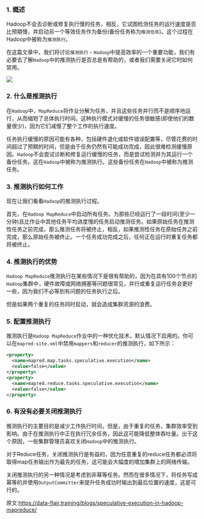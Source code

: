 
### 1. 概述

Hadoop不会去诊断或修复执行慢的任务，相反，它试图检测任务的运行速度是否比预期慢，并启动另一个等效任务作为备份(备份任务称为`推测任务`)。这个过程在Hadoop中被称为`推测执行`。

在这篇文章中，我们将讨论`推测执行` - `Hadoop`中提高效率的一个重要功能，我们有必要去了解`Hadoop`中的推测执行是否总是有帮助的，或者我们需要关闭它时如何禁用。

![](https://github.com/sjf0115/PubLearnNotes/blob/master/image/Hadoop/Hadoop%E4%B8%AD%E7%9A%84%E6%8E%A8%E6%B5%8B%E6%89%A7%E8%A1%8C-Speculative-Execution-in-Spark.gif?raw=true)

### 2. 什么是推测执行

在`Hadoop`中，`MapReduce`将作业分解为任务，并且这些任务并行而不是顺序地运行，从而缩短了总体执行时间。这种执行模式对缓慢的任务很敏感(即使他们的数量很少)，因为它们减慢了整个工作的执行速度。

任务执行缓慢的原因可能有各种，包括硬件退化或软件错误配置等，尽管花费的时间超过了预期的时间，但是由于任务仍然有可能成功完成，因此很难检测缓慢原因。`Hadoop`不会尝试诊断和修复运行缓慢的任务，而是尝试检测并为其运行一个备份任务。这在`Hadoop`中被称为推测执行。这些备份任务在`Hadoop`中被称为推测任务。

### 3. 推测执行如何工作

现在让我们看看`Hadoop`的推测执行过程。

首先，在`Hadoop MapReduce`中启动所有任务。为那些已经运行了一段时间(至少一分钟)且比作业中其他任务平均进度慢的任务启动推测任务。如果原始任务在推测性任务之前完成，那么推测任务将被终止，相反，如果推测性任务在原始任务之前完成，那么原始任务被终止。一个任务成功完成之后，任何正在运行的重复任务都将被终止。

### 4. 推测执行的优势

`Hadoop MapReduce`推测执行在某些情况下是很有帮助的，因为在具有100个节点的`Hadoop`集群中，硬件故障或网络拥塞等问题很常见，并行或重复运行任务会更好一些，因为我们不必等到有问题的任务执行之后。

但是如果两个重复的任务同时启动，就会造成集群资源的浪费。

### 5. 配置推测执行

推测执行是`Hadoop MapReduce`作业中的一种优化技术，默认情况下启用的。你可以在`mapred-site.xml`中禁用`mappers`和`reducer`的推测执行，如下所示：
```xml
<property>
  <name>mapred.map.tasks.speculative.execution</name>
  <value>false</value>
</property>
<property>
  <name>mapred.reduce.tasks.speculative.execution</name>
  <value>false</value>
</property>
```

### 6. 有没有必要关闭推测执行

推测执行的主要目的是减少工作执行时间，但是，由于重复的任务，集群效率受到影响。由于在推测执行中正在执行冗余任务，因此这可能降低整体吞吐量。出于这个原因，一些集群管理员喜欢关闭`Hadoop`中的推测执行。

对于Reduce任务，关闭推测执行是有益的，因为任意重复的reduce任务都必须将取得map任务输出作为最先的任务，这可能会大幅度的增加集群上的网络传输。

关闭推测执行的另一种情况是考虑到非幂等任务。然而在很多情况下，将任务写成幂等的并使用`OutputCommitter`来提升任务成功时输出到最后位置的速度，这是可行的。




原文:https://data-flair.training/blogs/speculative-execution-in-hadoop-mapreduce/
